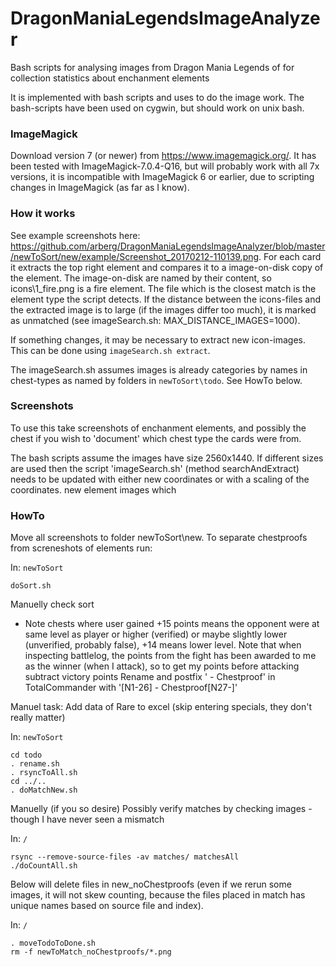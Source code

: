 # DragonManiaLegendsImageAnalyzer
Bash scripts for analysing images from Dragon Mania Legends of for collection statistics about enchanment elements

It is implemented with bash scripts and uses to do the image work. The bash-scripts have been used on cygwin, but should work on unix bash.

### ImageMagick
Download version 7 (or newer) from https://www.imagemagick.org/. It has been tested with ImageMagick-7.0.4-Q16, but will probably work with all 7x versions, it is incompatible with ImageMagick 6 or earlier, due to scripting changes in ImageMagick (as far as I know).


### How it works

See example screenshots here: <https://github.com/arberg/DragonManiaLegendsImageAnalyzer/blob/master/newToSort/new/example/Screenshot_20170212-110139.png>. For each card it extracts the top right element and compares it to a image-on-disk copy of the element. The image-on-disk are named by their content, so icons\1_fire.png is a fire element. The file which is the closest match is the element type the script detects. If the distance between the icons-files and the extracted image is to large (if the images differ too much), it is marked as unmatched (see imageSearch.sh: MAX_DISTANCE_IMAGES=1000).

If something changes, it may be necessary to extract new icon-images. This can be done using `imageSearch.sh extract`.

The imageSearch.sh assumes images is already categories by names in chest-types as named by folders in `newToSort\todo`. See HowTo below.

### Screenshots

To use this take screenshots of enchanment elements, and possibly the chest if you wish to 'document' which chest type the cards were from. 

The bash scripts assume the images have size 2560x1440. If different sizes are used then the script 'imageSearch.sh' (method searchAndExtract) needs to be updated with either new coordinates or with a scaling of the coordinates. new element images which 


### HowTo

Move all screenshots to folder newToSort\new. To separate chestproofs from screneshots of elements run:

In: `newToSort`
```
doSort.sh
```
Manuelly check sort 
- Note chests where user gained +15 points means the opponent were at same level as player or higher (verified) or maybe slightly lower (unverified, probably false), +14 means lower level. Note that when inspecting battlelog, the points from the fight has been awarded to me as the winner (when I attack), so to get my points before attacking subtract victory points
Rename and postfix ' - Chestproof' in TotalCommander with '[N1-26] - Chestproof[N27-]'

Manuel task: Add data of Rare to excel (skip entering specials, they don't really matter)

In: `newToSort`
```
cd todo
. rename.sh
. rsyncToAll.sh
cd ../..
. doMatchNew.sh
```
Manuelly (if you so desire) Possibly verify matches by checking images - though I have never seen a mismatch

In: `/`
```
rsync --remove-source-files -av matches/ matchesAll
./doCountAll.sh
```

Below will delete files in new_noChestproofs (even if we rerun some images, it will not skew counting, because the files placed in match has unique names based on source file and index).

In: `/`
```
. moveTodoToDone.sh
rm -f newToMatch_noChestproofs/*.png
```